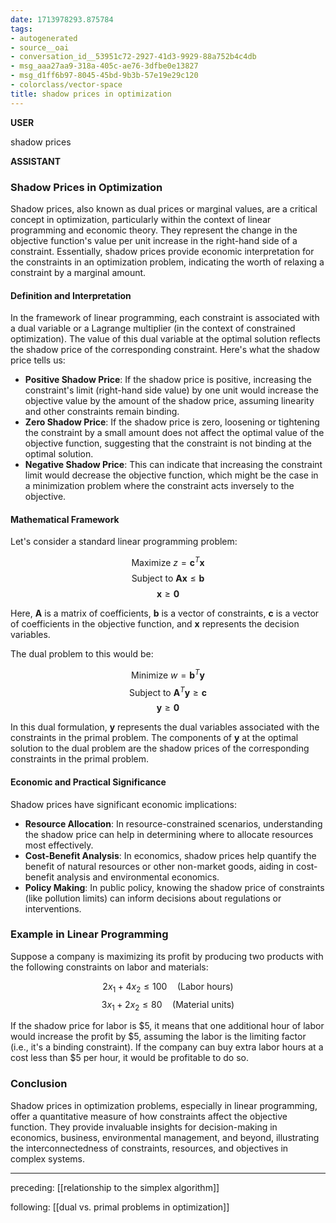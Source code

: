```yaml
---
date: 1713978293.875784
tags:
- autogenerated
- source__oai
- conversation_id__53951c72-2927-41d3-9929-88a752b4c4db
- msg_aaa27aa9-318a-405c-ae76-3dfbe0e13827
- msg_d1ff6b97-8045-45bd-9b3b-57e19e29c120
- colorclass/vector-space
title: shadow prices in optimization
---
```


**USER**

shadow prices


**ASSISTANT**

### Shadow Prices in Optimization

Shadow prices, also known as dual prices or marginal values, are a critical concept in optimization, particularly within the context of linear programming and economic theory. They represent the change in the objective function's value per unit increase in the right-hand side of a constraint. Essentially, shadow prices provide economic interpretation for the constraints in an optimization problem, indicating the worth of relaxing a constraint by a marginal amount.

#### Definition and Interpretation

In the framework of linear programming, each constraint is associated with a dual variable or a Lagrange multiplier (in the context of constrained optimization). The value of this dual variable at the optimal solution reflects the shadow price of the corresponding constraint. Here's what the shadow price tells us:

- **Positive Shadow Price**: If the shadow price is positive, increasing the constraint's limit (right-hand side value) by one unit would increase the objective value by the amount of the shadow price, assuming linearity and other constraints remain binding.
- **Zero Shadow Price**: If the shadow price is zero, loosening or tightening the constraint by a small amount does not affect the optimal value of the objective function, suggesting that the constraint is not binding at the optimal solution.
- **Negative Shadow Price**: This can indicate that increasing the constraint limit would decrease the objective function, which might be the case in a minimization problem where the constraint acts inversely to the objective.

#### Mathematical Framework

Let's consider a standard linear programming problem:

$$ \text{Maximize } z = \mathbf{c}^T \mathbf{x} $$
$$ \text{Subject to } \mathbf{Ax} \leq \mathbf{b} $$
$$ \mathbf{x} \geq \mathbf{0} $$

Here, $\mathbf{A}$ is a matrix of coefficients, $\mathbf{b}$ is a vector of constraints, $\mathbf{c}$ is a vector of coefficients in the objective function, and $\mathbf{x}$ represents the decision variables.

The dual problem to this would be:

$$ \text{Minimize } w = \mathbf{b}^T \mathbf{y} $$
$$ \text{Subject to } \mathbf{A}^T \mathbf{y} \geq \mathbf{c} $$
$$ \mathbf{y} \geq \mathbf{0} $$

In this dual formulation, $\mathbf{y}$ represents the dual variables associated with the constraints in the primal problem. The components of $\mathbf{y}$ at the optimal solution to the dual problem are the shadow prices of the corresponding constraints in the primal problem.

#### Economic and Practical Significance

Shadow prices have significant economic implications:
- **Resource Allocation**: In resource-constrained scenarios, understanding the shadow price can help in determining where to allocate resources most effectively.
- **Cost-Benefit Analysis**: In economics, shadow prices help quantify the benefit of natural resources or other non-market goods, aiding in cost-benefit analysis and environmental economics.
- **Policy Making**: In public policy, knowing the shadow price of constraints (like pollution limits) can inform decisions about regulations or interventions.

### Example in Linear Programming

Suppose a company is maximizing its profit by producing two products with the following constraints on labor and materials:

$$ 2x_1 + 4x_2 \leq 100 \quad \text{(Labor hours)} $$
$$ 3x_1 + 2x_2 \leq 80 \quad \text{(Material units)} $$

If the shadow price for labor is $5, it means that one additional hour of labor would increase the profit by $5, assuming the labor is the limiting factor (i.e., it's a binding constraint). If the company can buy extra labor hours at a cost less than $5 per hour, it would be profitable to do so.

### Conclusion

Shadow prices in optimization problems, especially in linear programming, offer a quantitative measure of how constraints affect the objective function. They provide invaluable insights for decision-making in economics, business, environmental management, and beyond, illustrating the interconnectedness of constraints, resources, and objectives in complex systems.


---

preceding: [[relationship to the simplex algorithm]]  


following: [[dual vs. primal problems in optimization]]
